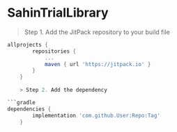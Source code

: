 # SahinTrialLibrary

> Step 1. Add the JitPack repository to your build file

```gradle
allprojects {
		repositories {
			...
			maven { url 'https://jitpack.io' }
		}
	}
	
	> Step 2. Add the dependency

```gradle
dependencies {
		implementation 'com.github.User:Repo:Tag'
	}
	
  
  
